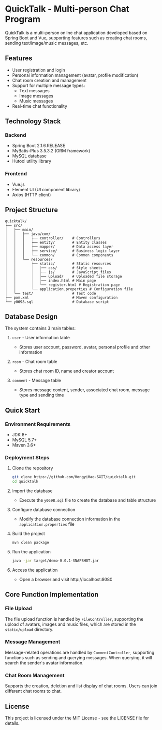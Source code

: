# QuickTalk - Multi-person Chat Program

QuickTalk is a multi-person online chat application developed based on Spring Boot and Vue, supporting features such as creating chat rooms, sending text/image/music messages, etc.

## Features

- User registration and login
- Personal information management (avatar, profile modification)
- Chat room creation and management
- Support for multiple message types:
  - Text messages
  - Image messages
  - Music messages
- Real-time chat functionality

## Technology Stack

### Backend
- Spring Boot 2.1.6.RELEASE
- MyBatis-Plus 3.5.3.2 (ORM framework)
- MySQL database
- Hutool utility library

### Frontend
- Vue.js
- Element UI (UI component library)
- Axios (HTTP client)

## Project Structure

```
quicktalk/
├── src/
│   ├── main/
│   │   ├── java/com/
│   │   │   ├── controller/    # Controllers
│   │   │   ├── entity/        # Entity classes
│   │   │   ├── mapper/        # Data access layer
│   │   │   ├── service/       # Business logic layer
│   │   │   └── common/        # Common components
│   │   └── resources/
│   │       ├── static/        # Static resources
│   │       │   ├── css/       # Style sheets
│   │       │   ├── js/        # JavaScript files
│   │       │   ├── upload/    # Uploaded file storage
│   │       │   ├── index.html # Main page
│   │       │   └── register.html # Registration page
│   │       └── application.properties # Configuration file
│   └── test/                  # Test code
├── pom.xml                    # Maven configuration
└── y0698.sql                  # Database script
```

## Database Design

The system contains 3 main tables:

1. `user` - User information table
   - Stores user account, password, avatar, personal profile and other information

2. `room` - Chat room table
   - Stores chat room ID, name and creator account

3. `comment` - Message table
   - Stores message content, sender, associated chat room, message type and sending time

## Quick Start

### Environment Requirements

- JDK 8+
- MySQL 5.7+
- Maven 3.6+

### Deployment Steps

1. Clone the repository
   ```bash
   git clone https://github.com/HongyiHao-SXIT/quicktalk.git
   cd quicktalk
   ```

2. Import the database
   - Execute the `y0698.sql` file to create the database and table structure

3. Configure database connection
   - Modify the database connection information in the `application.properties` file

4. Build the project
   ```bash
   mvn clean package
   ```

5. Run the application
   ```bash
   java -jar target/demo-0.0.1-SNAPSHOT.jar
   ```

6. Access the application
   - Open a browser and visit http://localhost:8080

## Core Function Implementation

### File Upload

The file upload function is handled by `FileController`, supporting the upload of avatars, images and music files, which are stored in the `static/upload` directory.

### Message Management

Message-related operations are handled by `CommentController`, supporting functions such as sending and querying messages. When querying, it will search the sender's avatar information.

### Chat Room Management

Supports the creation, deletion and list display of chat rooms. Users can join different chat rooms to chat.

## License

This project is licensed under the MIT License - see the LICENSE file for details.
